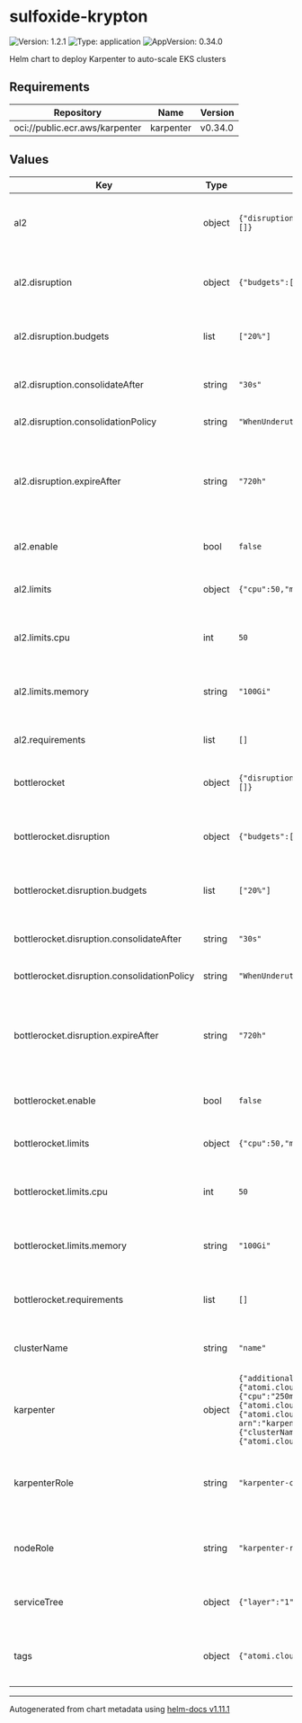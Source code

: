 # sulfoxide-krypton

![Version: 1.2.1](https://img.shields.io/badge/Version-1.2.1-informational?style=flat-square) ![Type: application](https://img.shields.io/badge/Type-application-informational?style=flat-square) ![AppVersion: 0.34.0](https://img.shields.io/badge/AppVersion-0.34.0-informational?style=flat-square)

Helm chart to deploy Karpenter to auto-scale EKS clusters

## Requirements

| Repository | Name | Version |
|------------|------|---------|
| oci://public.ecr.aws/karpenter | karpenter | v0.34.0 |

## Values

| Key | Type | Default | Description |
|-----|------|---------|-------------|
| al2 | object | `{"disruption":{"budgets":["20%"],"consolidateAfter":"30s","consolidationPolicy":"WhenUnderutilized","expireAfter":"720h"},"enable":false,"limits":{"cpu":50,"memory":"100Gi"},"requirements":[]}` | Values to control Amazon Linux 2 (AL2) provisioners |
| al2.disruption | object | `{"budgets":["20%"],"consolidateAfter":"30s","consolidationPolicy":"WhenUnderutilized","expireAfter":"720h"}` | Control how the provisioner handles disruptions |
| al2.disruption.budgets | list | `["20%"]` | Budgets to use for consolidating resources |
| al2.disruption.consolidateAfter | string | `"30s"` | Time to wait before consolidating resources |
| al2.disruption.consolidationPolicy | string | `"WhenUnderutilized"` | Consolidation policy to use |
| al2.disruption.expireAfter | string | `"720h"` | Time to wait before expiring resources (will automatically restart nodes periodically) |
| al2.enable | bool | `false` | Enable the AL2 Provisioner |
| al2.limits | object | `{"cpu":50,"memory":"100Gi"}` | Total limits that the provisioner can provision |
| al2.limits.cpu | int | `50` | Maximum CPU that the provisioner can provision |
| al2.limits.memory | string | `"100Gi"` | Maximum memory that the provisioner can provision |
| al2.requirements | list | `[]` | Requirement for the AL2 provisioner |
| bottlerocket | object | `{"disruption":{"budgets":["20%"],"consolidateAfter":"30s","consolidationPolicy":"WhenUnderutilized","expireAfter":"720h"},"enable":false,"limits":{"cpu":50,"memory":"100Gi"},"requirements":[]}` | Values to control Bottlerocket provisioners |
| bottlerocket.disruption | object | `{"budgets":["20%"],"consolidateAfter":"30s","consolidationPolicy":"WhenUnderutilized","expireAfter":"720h"}` | Control how the provisioner handles disruptions |
| bottlerocket.disruption.budgets | list | `["20%"]` | Budgets to use for consolidating resources |
| bottlerocket.disruption.consolidateAfter | string | `"30s"` | Time to wait before consolidating resources |
| bottlerocket.disruption.consolidationPolicy | string | `"WhenUnderutilized"` | Consolidation policy to use |
| bottlerocket.disruption.expireAfter | string | `"720h"` | Time to wait before expiring resources (will automatically restart nodes periodically) |
| bottlerocket.enable | bool | `false` | Enable the Bottlerocket Provisioner |
| bottlerocket.limits | object | `{"cpu":50,"memory":"100Gi"}` | Total limits that the provisioner can provision |
| bottlerocket.limits.cpu | int | `50` | Maximum CPU that the provisioner can provision |
| bottlerocket.limits.memory | string | `"100Gi"` | Maximum memory that the provisioner can provision |
| bottlerocket.requirements | list | `[]` | Requirement for the Bottlerocket provisioner |
| clusterName | string | `"name"` | Name of the cluster karpenter is deployed to |
| karpenter | object | `{"additionalAnnotations":{"<<":{"atomi.cloud/layer":"1","atomi.cloud/platform":"sulfoxide","atomi.cloud/service":"krypton"}},"additionalLabels":{"<<":{"atomi.cloud/layer":"1","atomi.cloud/platform":"sulfoxide","atomi.cloud/service":"krypton"}},"controller":{"resources":{"limits":{"cpu":"250m","memory":"0.5Gi"},"requests":{"cpu":"250m","memory":"0.5Gi"}}},"podAnnotations":{"<<":{"atomi.cloud/layer":"1","atomi.cloud/platform":"sulfoxide","atomi.cloud/service":"krypton"},"atomi.cloud/module":"karpenter"},"podLabels":{"<<":{"atomi.cloud/layer":"1","atomi.cloud/platform":"sulfoxide","atomi.cloud/service":"krypton"},"atomi.cloud/module":"karpenter"},"serviceAccount":{"annotations":{"eks.amazonaws.com/role-arn":"karpenter-controller-role"},"labels":{"<<":{"atomi.cloud/layer":"1","atomi.cloud/platform":"sulfoxide","atomi.cloud/service":"krypton"}}},"serviceMonitor":{"enabled":false},"settings":{"clusterName":null,"interruptionQueueName":null},"topologySpreadConstraints":[{"labelSelector":{"matchLabels":{"<<":{"atomi.cloud/layer":"1","atomi.cloud/platform":"sulfoxide","atomi.cloud/service":"krypton"}}},"maxSkew":1,"topologyKey":"topology.kubernetes.io/zone","whenUnsatisfiable":"ScheduleAnyway"}]}` | Karpenter configuration. See [Karpenter Helm Chart](https://github.com/aws/karpenter-provider-aws/tree/main/charts/karpenter) |
| karpenterRole | string | `"karpenter-controller-role"` | Name of the karpenter role ARN that the karpenter controller has to assume |
| nodeRole | string | `"karpenter-role"` | Name of the node role that each node has to assume |
| serviceTree | object | `{"layer":"1","platform":"sulfoxide","service":"krypton"}` | AtomiCloud Service Tree. See [ServiceTree](https://atomicloud.larksuite.com/wiki/OkfJwTXGFiMJkrk6W3RuwRrZs64?theme=DARK&contentTheme=DARK#MHw5d76uDo2tBLx86cduFQMRsBb) |
| tags | object | `{"atomi.cloud/layer":"1","atomi.cloud/platform":"sulfoxide","atomi.cloud/service":"krypton"}` | Kubernetes labels and annotations, following Service Tree |

----------------------------------------------
Autogenerated from chart metadata using [helm-docs v1.11.1](https://github.com/norwoodj/helm-docs/releases/v1.11.1)